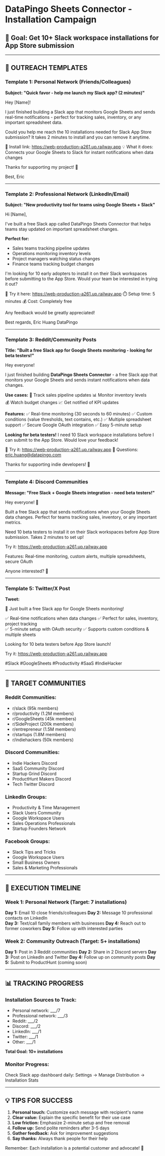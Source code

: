 # DataPingo Sheets Connector - Installation Campaign

## 🎯 Goal: Get 10+ Slack workspace installations for App Store submission

---

## 📧 OUTREACH TEMPLATES

### Template 1: Personal Network (Friends/Colleagues)
**Subject: "Quick favor - help me launch my Slack app? (2 minutes)"**

Hey [Name]!

I just finished building a Slack app that monitors Google Sheets and sends real-time notifications - perfect for tracking sales, inventory, or any important spreadsheet data.

Could you help me reach the 10 installations needed for Slack App Store submission? It takes 2 minutes to install and you can remove it anytime.

🔗 Install link: https://web-production-a261.up.railway.app
💡 What it does: Connects your Google Sheets to Slack for instant notifications when data changes

Thanks for supporting my project! 🚀

Best,
Eric

---

### Template 2: Professional Network (LinkedIn/Email)
**Subject: "New productivity tool for teams using Google Sheets + Slack"**

Hi [Name],

I've built a free Slack app called DataPingo Sheets Connector that helps teams stay updated on important spreadsheet changes.

**Perfect for:**
- Sales teams tracking pipeline updates  
- Operations monitoring inventory levels
- Project managers watching status changes
- Finance teams tracking budget changes

I'm looking for 10 early adopters to install it on their Slack workspaces before submitting to the App Store. Would your team be interested in trying it out?

🔗 Try it here: https://web-production-a261.up.railway.app
⏱️ Setup time: 5 minutes
💰 Cost: Completely free

Any feedback would be greatly appreciated!

Best regards,
Eric Huang
DataPingo

---

### Template 3: Reddit/Community Posts
**Title: "Built a free Slack app for Google Sheets monitoring - looking for beta testers!"**

Hey everyone!

I just finished building **DataPingo Sheets Connector** - a free Slack app that monitors your Google Sheets and sends instant notifications when data changes.

**Use cases:**
🏢 Track sales pipeline updates
📊 Monitor inventory levels  
💰 Watch budget changes
📈 Get notified of KPI updates

**Features:**
✅ Real-time monitoring (30 seconds to 60 minutes)
✅ Custom conditions (value thresholds, text contains, etc.)
✅ Multiple spreadsheet support
✅ Secure Google OAuth integration
✅ Easy 5-minute setup

**Looking for beta testers!** I need 10 Slack workspace installations before I can submit to the App Store. Would love your feedback!

🔗 Try it: https://web-production-a261.up.railway.app
📧 Questions: eric.huang@datapingo.com

Thanks for supporting indie developers! 🚀

---

### Template 4: Discord Communities
**Message: "Free Slack + Google Sheets integration - need beta testers!"**

Hey everyone! 👋

Built a free Slack app that sends notifications when your Google Sheets data changes. Perfect for teams tracking sales, inventory, or any important metrics.

Need 10 beta testers to install it on their Slack workspaces before App Store submission. Takes 2 minutes to set up!

Try it: https://web-production-a261.up.railway.app

Features: Real-time monitoring, custom alerts, multiple spreadsheets, secure OAuth

Anyone interested? 🙏

---

### Template 5: Twitter/X Post
**Tweet:**

🚀 Just built a free Slack app for Google Sheets monitoring!

✅ Real-time notifications when data changes
✅ Perfect for sales, inventory, project tracking  
✅ 5-minute setup with OAuth security
✅ Supports custom conditions & multiple sheets

Looking for 10 beta testers before App Store launch!

Try it: https://web-production-a261.up.railway.app

#Slack #GoogleSheets #Productivity #SaaS #IndieHacker

---

## 🎯 TARGET COMMUNITIES

### Reddit Communities:
- r/slack (95k members)
- r/productivity (1.2M members) 
- r/GoogleSheets (45k members)
- r/SideProject (200k members)
- r/entrepreneur (1.5M members)
- r/startups (1.8M members)
- r/indiehackers (50k members)

### Discord Communities:
- Indie Hackers Discord
- SaaS Community Discord
- Startup Grind Discord
- ProductHunt Makers Discord
- Tech Twitter Discord

### LinkedIn Groups:
- Productivity & Time Management
- Slack Users Community
- Google Workspace Users
- Sales Operations Professionals
- Startup Founders Network

### Facebook Groups:
- Slack Tips and Tricks
- Google Workspace Users
- Small Business Owners
- Sales & Marketing Professionals

---

## 📅 EXECUTION TIMELINE

### Week 1: Personal Network (Target: 7 installations)
**Day 1:** Email 10 close friends/colleagues
**Day 2:** Message 10 professional contacts on LinkedIn  
**Day 3:** Text/call family members with businesses
**Day 4:** Reach out to former coworkers
**Day 5:** Follow up with interested parties

### Week 2: Community Outreach (Target: 5+ installations)
**Day 1:** Post in 3 Reddit communities
**Day 2:** Share in 2 Discord servers
**Day 3:** Post on LinkedIn and Twitter
**Day 4:** Follow up on community posts
**Day 5:** Submit to ProductHunt (coming soon)

---

## 📊 TRACKING PROGRESS

### Installation Sources to Track:
- Personal network: ___/7
- Professional network: ___/3  
- Reddit: ___/2
- Discord: ___/2
- LinkedIn: ___/1
- Twitter: ___/1
- Other: ___/1

**Total Goal: 10+ installations**

### Monitor Progress:
Check Slack app dashboard daily:
Settings → Manage Distribution → Installation Stats

---

## 💡 TIPS FOR SUCCESS

1. **Personal touch:** Customize each message with recipient's name
2. **Clear value:** Explain the specific benefit for their use case
3. **Low friction:** Emphasize 2-minute setup and free removal
4. **Follow up:** Send polite reminders after 3-5 days
5. **Gather feedback:** Ask for improvement suggestions
6. **Say thanks:** Always thank people for their help

Remember: Each installation is a potential customer and advocate! 🚀
